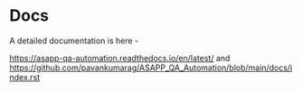 # Docs 
A detailed documentation is here - 

https://asapp-qa-automation.readthedocs.io/en/latest/
and
https://github.com/pavankumarag/ASAPP_QA_Automation/blob/main/docs/index.rst


